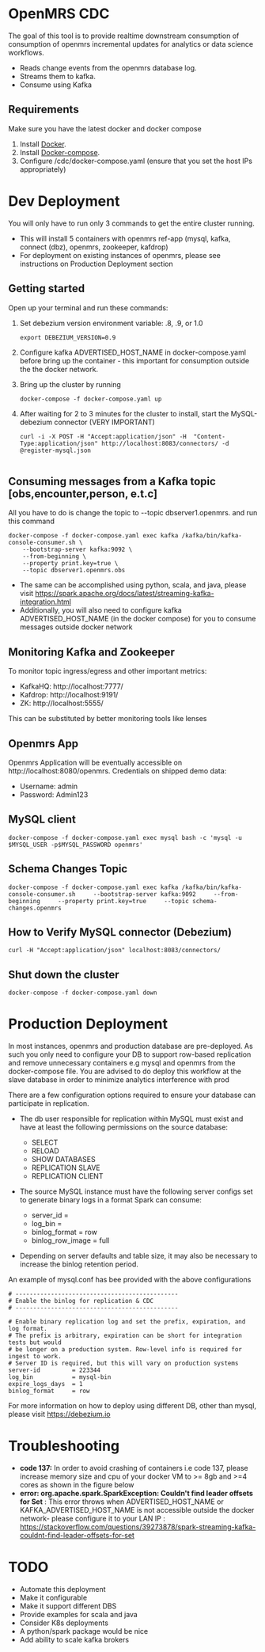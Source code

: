 # OpenMRS CDC

The goal of this tool is to provide realtime downstream consumption of consumption of openmrs incremental updates for  analytics or data science workflows.

- Reads change events from the openmrs database log.
- Streams them to kafka.
- Consume using Kafka

## Requirements
Make sure you have the latest docker and docker compose
1. Install [Docker](http://docker.io).
2. Install [Docker-compose](http://docs.docker.com/compose/install/).
3. Configure /cdc/docker-compose.yaml (ensure that you set the host IPs appropriately)

# Dev Deployment
You will only have to run only 3 commands to get the entire cluster running. 

- This will install  5 containers with openmrs ref-app (mysql, kafka, connect (dbz), openmrs, zookeeper, kafdrop)
- For deployment on existing instances of openmrs, please see instructions on Production Deployment section


## Getting started 

Open up your terminal and run these commands:


 1. Set debezium version environment variable: .8, .9, or 1.0

    ```shell
    export DEBEZIUM_VERSION=0.9
    ```
 2. Configure kafka ADVERTISED_HOST_NAME in docker-compose.yaml before bring up the  container - this important for consumption outside the the docker network.

 3. Bring up the cluster by running

    ```shell
    docker-compose -f docker-compose.yaml up
    ```
 4. After waiting for 2 to 3 minutes for the cluster to install,  start the MySQL-debezium connector (VERY IMPORTANT)

    ```shell
    curl -i -X POST -H "Accept:application/json" -H  "Content-Type:application/json" http://localhost:8083/connectors/ -d @register-mysql.json


    ```

 ## Consuming messages from a Kafka topic [obs,encounter,person, e.t.c]

 All you have to do is change the topic to  --topic dbserver1.openmrs.<tableName> and run this command
 
 ```shell
docker-compose -f docker-compose.yaml exec kafka /kafka/bin/kafka-console-consumer.sh \
     --bootstrap-server kafka:9092 \
     --from-beginning \
     --property print.key=true \
     --topic dbserver1.openmrs.obs
 ```

 - The same can be accomplished using python, scala, and java, please visit https://spark.apache.org/docs/latest/streaming-kafka-integration.html
 - Additionally, you will also need to configure kafka ADVERTISED_HOST_NAME (in the docker compose) for you to consume messages outside docker network


## Monitoring Kafka and Zookeeper
To monitor topic ingress/egress and other important metrics:

   - KafkaHQ: http://localhost:7777/
   - Kafdrop: http://localhost:9191/
   - ZK: http://localhost:5555/

This can be substituted by better monitoring tools like lenses

## Openmrs App
Openmrs Application will be eventually accessible on http://localhost:8080/openmrs.
Credentials on shipped demo data:
  - Username: admin
  - Password: Admin123
  
## MySQL client
```
docker-compose -f docker-compose.yaml exec mysql bash -c 'mysql -u $MYSQL_USER -p$MYSQL_PASSWORD openmrs'
```    

## Schema Changes Topic
```
docker-compose -f docker-compose.yaml exec kafka /kafka/bin/kafka-console-consumer.sh     --bootstrap-server kafka:9092     --from-beginning     --property print.key=true     --topic schema-changes.openmrs
```

## How to Verify MySQL connector (Debezium)
``` 
curl -H "Accept:application/json" localhost:8083/connectors/
```

## Shut down the cluster
```  
docker-compose -f docker-compose.yaml down
```


# Production Deployment

In most instances, openmrs and production database are pre-deployed. As such you only need to configure your DB to support row-based replication and remove unnecessary containers e.g mysql and openmrs from the docker-compose file. You are advised to do deploy this workflow at the slave database in order to minimize analytics interference with prod

There are a few configuration options required to ensure your database can participate in replication. 

- The db user responsible for replication within MySQL  must exist and have at least the following permissions on the source database:
    - SELECT
    - RELOAD
    - SHOW DATABASES
    - REPLICATION SLAVE
    - REPLICATION CLIENT

- The source MySQL instance must have the following server configs set to generate binary logs in a format Spark can consume:
    - server_id = <value>
    - log_bin = <value>
    - binlog_format = row
    - binlog_row_image = full
- Depending on server defaults and table size, it may also be necessary to increase the binlog retention period.

An example of mysql.conf has bee provided with the above configurations

```
# ----------------------------------------------
# Enable the binlog for replication & CDC
# ----------------------------------------------

# Enable binary replication log and set the prefix, expiration, and log format.
# The prefix is arbitrary, expiration can be short for integration tests but would
# be longer on a production system. Row-level info is required for ingest to work.
# Server ID is required, but this will vary on production systems
server-id         = 223344
log_bin           = mysql-bin
expire_logs_days  = 1
binlog_format     = row

```

For more information on how to deploy using different DB, other than mysql, please visit
https://debezium.io


# Troubleshooting

- **code 137:** In order to avoid crashing of containers i.e code 137, please increase memory size and cpu of your docker VM to >= 8gb and >=4 cores as shown in the figure below
- **error: org.apache.spark.SparkException: Couldn't find leader offsets for Set** : This error throws when ADVERTISED_HOST_NAME or KAFKA_ADVERTISED_HOST_NAME is not accessible outside the docker network- please configure it to your LAN IP : https://stackoverflow.com/questions/39273878/spark-streaming-kafka-couldnt-find-leader-offsets-for-set

# TODO
* Automate this deployment
* Make it configurable
* Make it support different DBS
* Provide examples for scala and java
* Consider K8s deployments
* A python/spark package would be nice
* Add ability to scale kafka brokers

